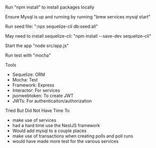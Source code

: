 Run "npm install" to install packages locally

Ensure Mysql is up and running by running "brew services mysql start"

Run seed file: ":npx sequelize-cli db:seed:all"

May need to install sequelize-cli: "npm install --save-dev sequelize-cli"

Start the app "node src/app.js"

Run test with "mocha"


Tools
- Sequelize: ORM
- Mocha: Test
- Framework: Express
- Interactor: For services
- jsonwebtoken: To create JWT
- JWTs: For authenticaiton/authorization


Tried But Did Not Have Time To
- make use of services
- had a hard time use the NestJS framework
- Would add mysql to a couple places
- make use of transactions when creating polls and poll runs
- would have made more test for the various services

